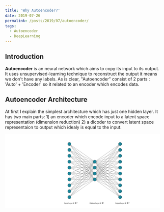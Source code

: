 ```yaml
---
title: 'Why Autoencoder?'
date: 2019-07-26
permalink: /posts/2019/07/autoencoder/
tags:
  - Autoencoder
  - DeepLearning
---
```


## Introduction
**Autoencoder** is an neural network which aims to copy its input to its output. It uses unsupervised-learning technique to reconstruct the output it means we don't have any labels. As is clear, "Autoencoder" consist of 2 parts : 'Auto' + 'Encoder' so it related to an encoder which encodes data. 

## Autoencoder Architecture
At first I explain the simplest architecture which has just one hidden layer. It has two main parts: 1) an encoder which encode input to a latent space representation (dimension reduction) 2) a dicoder to convert latent space representaion to output which idealy is equal to the input.

![alt text](https://raw.githubusercontent.com/MhmDSmdi/mhmdsmdi.github.io/master/images/autoencoder.png)

